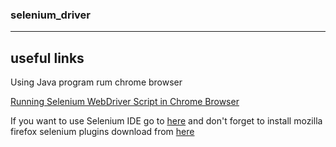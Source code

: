 ### selenium_driver
----------------------

useful links
------------

Using Java program rum chrome browser

[Running Selenium WebDriver Script in Chrome Browser](https://www.youtube.com/watch?v=4I9AHUGmhXI)

If you want to use Selenium IDE go to [here](http://www.seleniumhq.org/projects/ide/) and don't forget to install mozilla firefox selenium plugins download from [here](https://addons.mozilla.org/en-US/firefox/addon/selenium-ide/)

